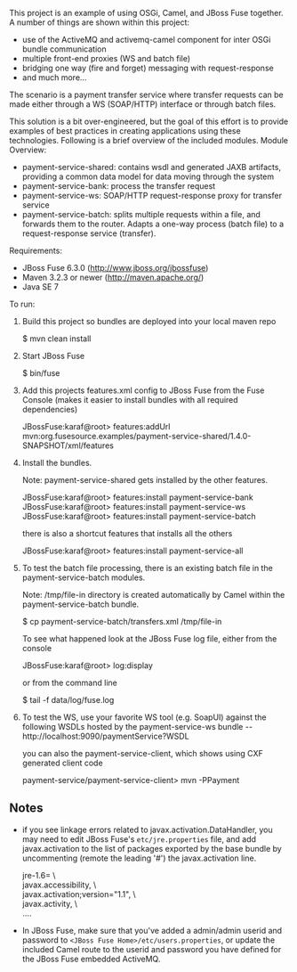 This project is an example of using OSGi, Camel, and JBoss Fuse together.
A number of things are shown within this project:

* use of the ActiveMQ and activemq-camel component for inter OSGi bundle communication
* multiple front-end proxies (WS and batch file)
* bridging one way (fire and forget) messaging with request-response
* and much more...

The scenario is a payment transfer service where transfer requests can be made
either through a WS (SOAP/HTTP) interface or through batch files.

This solution is a bit over-engineered, but the goal of this effort is to
provide examples of best practices in creating applications using these
technologies. Following is a brief overview of the included modules.
Module Overview:

* payment-service-shared: contains wsdl and generated JAXB artifacts, providing
  a common data model for data moving through the system
* payment-service-bank: process the transfer request
* payment-service-ws: SOAP/HTTP request-response proxy for transfer service
* payment-service-batch: splits multiple requests within a file, and forwards
  them to the router. Adapts a one-way process (batch file) to a
  request-response service (transfer).

Requirements:

* JBoss Fuse 6.3.0 (http://www.jboss.org/jbossfuse)
* Maven 3.2.3 or newer (http://maven.apache.org/)
* Java SE 7

To run:

1) Build this project so bundles are deployed into your local maven repo

    <project home> $ mvn clean install

2) Start JBoss Fuse 

    <JBoss Fuse home> $ bin/fuse

3) Add this projects features.xml config to JBoss Fuse from the Fuse
   Console (makes it easier to install bundles with all required dependencies)

    JBossFuse:karaf@root> features:addUrl mvn:org.fusesource.examples/payment-service-shared/1.4.0-SNAPSHOT/xml/features

4) Install the bundles.

   Note: payment-service-shared gets installed by the other features.

    JBossFuse:karaf@root> features:install payment-service-bank
    JBossFuse:karaf@root> features:install payment-service-ws
    JBossFuse:karaf@root> features:install payment-service-batch

   there is also a shortcut features that installs all the others

    JBossFuse:karaf@root> features:install payment-service-all

5) To test the batch file processing, there is an existing batch file in the
   payment-service-batch modules.

   Note: <JBoss Fuse Home>/tmp/file-in directory is created automatically by
         Camel within the payment-service-batch bundle.

    <project home> $ cp payment-service-batch/transfers.xml <JBoss Fuse home>/tmp/file-in

   To see what happened look at the JBoss Fuse log file, either from the console

    JBossFuse:karaf@root> log:display

   or from the command line

    <JBoss Fuse home> $ tail -f data/log/fuse.log

6) To test the WS, use your favorite WS tool (e.g. SoapUI) against the following
   WSDLs hosted by the payment-service-ws bundle -- http://localhost:9090/paymentService?WSDL

   you can also the payment-service-client, which shows using CXF generated
   client code

    payment-service/payment-service-client> mvn -PPayment

## Notes

* if you see linkage errors related to javax.activation.DataHandler, you may need to edit JBoss Fuse's
 `etc/jre.properties` file, and add javax.activation to the list of packages exported by the base
 bundle by uncommenting (remote the leading '#') the javax.activation line.

    jre-1.6= \  
      javax.accessibility, \  
      javax.activation;version="1.1", \  
      javax.activity, \  
      ....  

* In JBoss Fuse, make sure that you've added a admin/admin userid and password to
 `<JBoss Fuse Home>/etc/users.properties`, or update the included Camel route to the userid and
 password you have defined for the JBoss Fuse embedded ActiveMQ.

